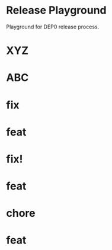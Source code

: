 # Release Playground

Playground for DEP0 release process. 

# XYZ
# ABC

# fix
# feat
# fix!
# feat
# chore
# feat
